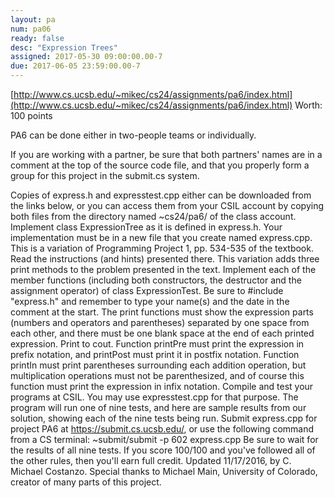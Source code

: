 ```yaml
---
layout: pa
num: pa06	
ready: false
desc: "Expression Trees"
assigned: 2017-05-30 09:00:00.00-7
due: 2017-06-05 23:59:00.00-7
---
```


[http://www.cs.ucsb.edu/~mikec/cs24/assignments/pa6/index.html](http://www.cs.ucsb.edu/~mikec/cs24/assignments/pa6/index.html) 
Worth: 100 points

PA6 can be done either in two-people teams or individually.

If you are working with a partner, be sure that both partners' names are in a comment at the top of the source code file, and that you properly form a group for this project in the submit.cs system.

Copies of express.h and expresstest.cpp either can be downloaded from the links below, or you can access them from your CSIL account by copying both files from the directory named ~cs24/pa6/ of the class account.
Implement class ExpressionTree as it is defined in express.h. Your implementation must be in a new file that you create named express.cpp.
This is a variation of Programming Project 1, pp. 534-535 of the textbook. Read the instructions (and hints) presented there. This variation adds three print methods to the problem presented in the text.
Implement each of the member functions (including both constructors, the destructor and the assignment operator) of class ExpressionTest.
Be sure to #include "express.h" and remember to type your name(s) and the date in the comment at the start.
The print functions must show the expression parts (numbers and operators and parentheses) separated by one space from each other, and there must be one blank space at the end of each printed expression. Print to cout.
Function printPre must print the expression in prefix notation, and printPost must print it in postfix notation. Function printIn must print parentheses surrounding each addition operation, but multiplication operations must not be parenthesized, and of course this function must print the expression in infix notation.
Compile and test your programs at CSIL. You may use expresstest.cpp for that purpose. The program will run one of nine tests, and here are sample results from our solution, showing each of the nine tests being run.
Submit express.cpp for project PA6 at https://submit.cs.ucsb.edu/, or use the following command from a CS terminal:
~submit/submit -p 602 express.cpp
Be sure to wait for the results of all nine tests. If you score 100/100 and you've followed all of the other rules, then you'll earn full credit.
Updated 11/17/2016, by C. Michael Costanzo.
Special thanks to Michael Main, University of Colorado, creator of many parts of this project.
